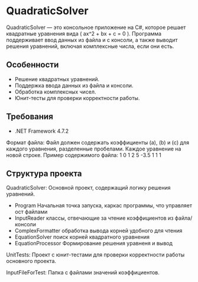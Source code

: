 # QuadraticSolver

QuadraticSolver — это консольное приложение на C#, которое решает квадратные уравнения вида \( ax^2 + bx + c = 0 \). Программа поддерживает ввод данных из файла и с консоли, а также выводит решения уравнений, включая комплексные числа, если они есть.

## Особенности

- Решение квадратных уравнений.
- Поддержка ввода данных из файла и консоли.
- Обработка комплексных чисел.
- Юнит-тесты для проверки корректности работы.

## Требования
- .NET Framework 4.7.2

Формат файла:
Файл должен содержать коэффициенты (a), (b) и (c) для каждого уравнения, разделенные пробелами. Каждое уравнение на новой строке.
Пример содержимого файла:
1 0 1
2 5 -3.5
1 1 1

## Структура проекта
QuadraticSolver: Основной проект, содержащий логику решения уравнений.
- Program Начальная точка запуска, каркас программы, что управляет ост файлами
- InputReader классы, отвечающие за чтение коэффициентов из файла/консоли
- ComplexFormatter обработка вывода корней удобного для чтения
- EquationSolver поиск корней квадратного уравнения
- EquationProcessor Формирование решения уравненя и вывод

UnitTests: Проект с юнит-тестами для проверки корректности работы основного проекта.

InputFileForTest: Папка с файлами значений коэффициентов.

